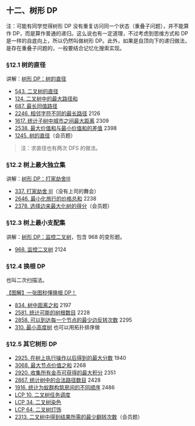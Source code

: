 
## 十二、树形 DP

注：可能有同学觉得树形 DP 没有重复访问同一个状态（重叠子问题），并不能算作 DP，而是算作普通的递归。这么说也有一定道理，不过考虑到思维方式和 DP 是一样的自底向上，所以仍然叫做树形 DP。此外，如果是自顶向下的递归做法，是存在重叠子问题的，一般要结合记忆化搜索实现。

### §12.1 树的直径

讲解：[树形 DP：树的直径](https://leetcode.cn/link/?target=https://www.bilibili.com/video/BV17o4y187h1/)

* [543\. 二叉树的直径](https://leetcode.cn/problems/diameter-of-binary-tree/)
* [124\. 二叉树中的最大路径和](https://leetcode.cn/problems/binary-tree-maximum-path-sum/)
* [687\. 最长同值路径](https://leetcode.cn/problems/longest-univalue-path/)
* [2246\. 相邻字符不同的最长路径](https://leetcode.cn/problems/longest-path-with-different-adjacent-characters/) 2126
* [1617\. 统计子树中城市之间最大距离](https://leetcode.cn/problems/count-subtrees-with-max-distance-between-cities/) 2309
* [2538\. 最大价值和与最小价值和的差值](https://leetcode.cn/problems/difference-between-maximum-and-minimum-price-sum/) 2398
* [1245\. 树的直径](https://leetcode-cn.com/problems/tree-diameter/)（会员题）

> 注：求直径也有两次 DFS 的做法。

### §12.2 树上最大独立集

讲解：[树形 DP：打家劫舍III](https://leetcode.cn/link/?target=https://www.bilibili.com/video/BV1vu4y1f7dn/)

* [337\. 打家劫舍 III](https://leetcode.cn/problems/house-robber-iii/)（没有上司的舞会）
* [2646\. 最小化旅行的价格总和](https://leetcode.cn/problems/minimize-the-total-price-of-the-trips/) 2238
* [2378\. 选择边来最大化树的得分](https://leetcode.cn/problems/choose-edges-to-maximize-score-in-a-tree/)（会员题）

### §12.3 树上最小支配集

讲解：[树形 DP：监控二叉树](https://leetcode.cn/link/?target=https://www.bilibili.com/video/BV1oF411U7qL/)，包含 968 的变形题。

* [968\. 监控二叉树](https://leetcode.cn/problems/binary-tree-cameras/) 2124

### §12.4 换根 DP

也叫二次扫描法。

[【图解】一张图秒懂换根 DP！](https://leetcode.cn/problems/sum-of-distances-in-tree/solution/tu-jie-yi-zhang-tu-miao-dong-huan-gen-dp-6bgb/)

* [834\. 树中距离之和](https://leetcode.cn/problems/sum-of-distances-in-tree/) 2197
* [2581\. 统计可能的树根数目](https://leetcode.cn/problems/count-number-of-possible-root-nodes/) 2228
* [2858\. 可以到达每一个节点的最少边反转次数](https://leetcode.cn/problems/minimum-edge-reversals-so-every-node-is-reachable/) 2295
* [310\. 最小高度树](https://leetcode.cn/problems/minimum-height-trees/) 也可以用拓扑排序做

### §12.5 其它树形 DP

* [2925\. 在树上执行操作以后得到的最大分数](https://leetcode.cn/problems/maximum-score-after-applying-operations-on-a-tree/) 1940
* [3068\. 最大节点价值之和](https://leetcode.cn/problems/find-the-maximum-sum-of-node-values/) 2268
* [2920\. 收集所有金币可获得的最大积分](https://leetcode.cn/problems/maximum-points-after-collecting-coins-from-all-nodes/) 2351
* [2867\. 统计树中的合法路径数目](https://leetcode.cn/problems/count-valid-paths-in-a-tree/) 2428
* [1916\. 统计为蚁群构筑房间的不同顺序](https://leetcode.cn/problems/count-ways-to-build-rooms-in-an-ant-colony/) 2486
* [LCP 10. 二叉树任务调度](https://leetcode.cn/problems/er-cha-shu-ren-wu-diao-du/)
* [LCP 34. 二叉树染色](https://leetcode.cn/problems/er-cha-shu-ran-se-UGC/)
* [LCP 64. 二叉树灯饰](https://leetcode.cn/problems/U7WvvU/)
* [2313\. 二叉树中得到结果所需的最少翻转次数](https://leetcode.cn/problems/minimum-flips-in-binary-tree-to-get-result/)（会员题）
